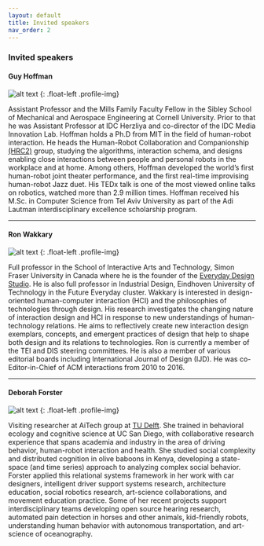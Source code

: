 ```yaml
---
layout: default
title: Invited speakers
nav_order: 2
---
```


### Invited speakers

#### Guy Hoffman

![alt text](https://malulu.github.io/HRI-Design-2020/assets/img/guyh-01.png "Guy")
{: .float-left .profile-img}

Assistant Professor and the Mills Family Faculty Fellow in the Sibley School of Mechanical and Aerospace Engineering at Cornell University. Prior to that he was Assistant Professor at IDC Herzliya and co-director of the IDC Media Innovation Lab. Hoffman holds a Ph.D from MIT in the field of human-robot interaction. He heads the Human-Robot Collaboration and Companionship [(HRC2)](https://hrc2.io/) group, studying the algorithms, interaction schema, and designs enabling close interactions between people and personal robots in the workplace and at home. Among others, Hoffman developed the world’s first human-robot joint theater performance, and the first real-time improvising human-robot Jazz duet. His TEDx talk is one of the most viewed online talks on robotics, watched more than 2.9 million times. Hoffman received his M.Sc. in Computer Science from Tel Aviv University as part of the Adi Lautman interdisciplinary excellence scholarship program.

---

#### Ron Wakkary

![alt text](https://malulu.github.io/HRI-Design-2020/assets/img/ronw-01.png "Ron")
{: .float-left .profile-img}

Full professor in the School of Interactive Arts and Technology, Simon Fraser University in Canada where he is the founder of the [Everyday Design Studio](eds.siat.sfu.ca). He is also full professor in Industrial Design, Eindhoven University of Technology in the Future Everyday cluster. Wakkary is interested in design-oriented human-computer interaction (HCI) and the philosophies of technologies through design. His research investigates the changing nature of interaction design and HCI in response to new understandings of human-technology relations. He aims to reflectively create new interaction design exemplars, concepts, and emergent practices of design that help to shape both design and its relations to technologies. Ron is currently a member of the TEI and DIS steering committees. He is also a member of various editorial boards including International Journal of Design (IJD). He was co-Editor-in-Chief of ACM interactions from 2010 to 2016.

---

#### Deborah Forster

![alt text](https://malulu.github.io/HRI-Design-2020/assets/img/deborahf-01.png "Deborah")
{: .float-left .profile-img}

Visiting researcher at AiTech group at [TU Delft](tudelft.nl/aitech/). She trained in behavioral ecology and cognitive science at UC San Diego, with collaborative research experience that spans academia and industry in the area of driving behavior, human-robot interaction and health. She studied social complexity and distributed cognition in olive baboons in Kenya, developing a state-space (and time series) approach to analyzing complex social behavior. Forster applied this relational systems framework in her work with car designers, intelligent driver support systems research, architecture education, social robotics research, art-science collaborations, and movement education practice.  Some of her recent projects support interdisciplinary teams developing open source hearing research, automated pain detection in horses and other animals, kid-friendly robots, understanding human behavior with autonomous transportation, and art-science of oceanography. 

